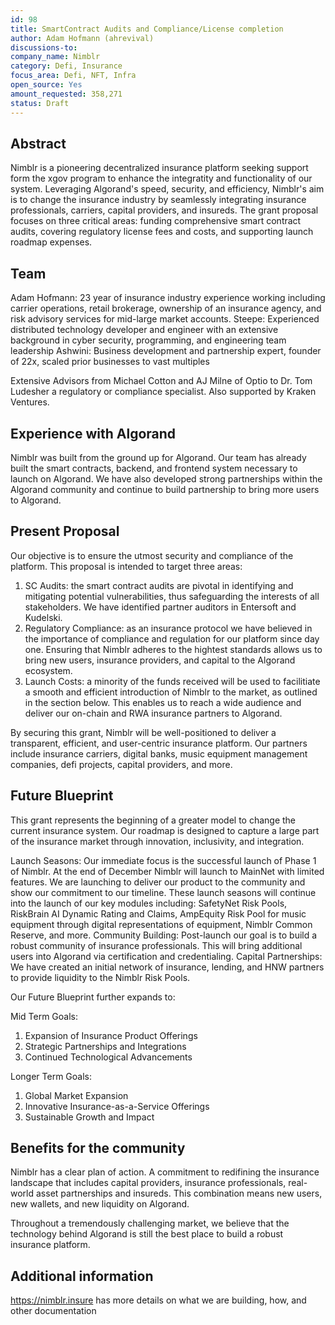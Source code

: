 ```yaml
---
id: 98
title: SmartContract Audits and Compliance/License completion
author: Adam Hofmann (ahrevival) 
discussions-to: 
company_name: Nimblr
category: Defi, Insurance
focus_area: Defi, NFT, Infra
open_source: Yes
amount_requested: 358,271
status: Draft
---
```


## Abstract
Nimblr is a pioneering decentralized insurance platform seeking support form the xgov program to enhance the integratity and functionality of our system. Leveraging Algorand's
speed, security, and efficiency, Nimblr's aim is to change the insurance industry by seamlessly integrating insurance professionals, carriers, capital providers, 
and insureds. The grant proposal focuses on three critical areas: funding comprehensive smart contract audits, covering regulatory license fees and costs, and supporting
launch roadmap expenses. 

## Team
Adam Hofmann: 23 year of insurance industry experience working including carrier operations, retail brokerage, ownership of an insurance agency, and risk advisory
services for mid-large market accounts. 
Steepe: Experienced distributed technology developer and engineer with an extensive background in cyber security, programming, and engineering team leadership
Ashwini: Business development and partnership expert, founder of 22x, scaled prior businesses to vast multiples

Extensive Advisors from Michael Cotton and AJ Milne of Optio to Dr. Tom Ludesher a regulatory or compliance specialist.
Also supported by Kraken Ventures.

## Experience with Algorand
Nimblr was built from the ground up for Algorand. Our team has already built the smart contracts, backend, and frontend system necessary to launch on Algorand.
We have also developed strong partnerships within the Algorand community and continue to build partnership to bring more users to Algorand.

## Present Proposal
Our objective is to ensure the utmost security and compliance of the platform. This proposal is intended to target three areas:
1. SC Audits: the smart contract audits are pivotal in identifying and mitigating potential vulnerabilities, thus safeguarding the interests of all stakeholders. We have identified partner auditors in Entersoft and Kudelski.
2. Regulatory Compliance: as an insurance protocol we have believed in the importance of compliance and regulation for our platform since day one. Ensuring that Nimblr adheres to the hightest standards allows us to bring new users, insurance providers, and capital to the Algorand ecosystem.
3. Launch Costs: a minority of the funds received will be used to facilitiate a smooth and efficient introduction of Nimblr to the market, as outlined in the section below. This enables us to reach a wide audience and deliver our on-chain and RWA insurance partners to Algorand.

By securing this grant, Nimblr will be well-positioned to deliver a transparent, efficient, and user-centric insurance platform. Our partners include insurance carriers, digital banks, music equipment management companies, defi projects, capital providers, and more.

## Future Blueprint
This grant represents the beginning of a greater model to change the current insurance system. Our roadmap is designed to capture a large part of the insurance market through innovation, inclusivity, and integration. 

Launch Seasons: Our immediate focus is the successful launch of Phase 1 of Nimblr. At the end of December Nimblr will launch to MainNet with limited features. We are launching to deliver our product to the community and show our commitment to our timeline.
 These launch seasons will continue into the launch of our key modules including: SafetyNet Risk Pools, RiskBrain AI Dynamic Rating and Claims, AmpEquity Risk Pool for music equipment through digital representations of equipment, Nimblr Common Reserve, and more. 
Community Building: Post-launch our goal is to build a robust community of insurance professionals. This will bring additional users into Algorand via certification and credentialing.
Capital Partnerships: We have created an initial network of insurance, lending, and HNW partners to provide liquidity to the Nimblr Risk Pools.

Our Future Blueprint further expands to:

Mid Term Goals:
1. Expansion of Insurance Product Offerings
2. Strategic Partnerships and Integrations
3. Continued Technological Advancements

Longer Term Goals:
1. Global Market Expansion
2. Innovative Insurance-as-a-Service Offerings
3. Sustainable Growth and Impact

## Benefits for the community
Nimblr has a clear plan of action. A commitment to redifining the insurance landscape that includes capital providers, insurance professionals, real-world asset partnerships and insureds. 
This combination means new users, new wallets, and new liquidity on Algorand. 

Throughout a tremendously challenging market, we believe that the technology behind Algorand is still the best place to build a robust insurance platform. 

## Additional information
https://nimblr.insure has more details on what we are building, how, and other documentation
